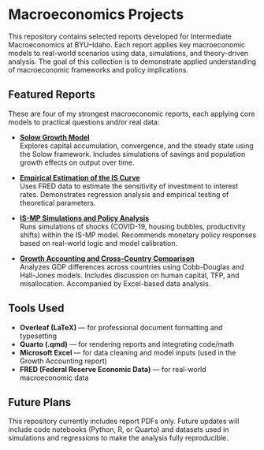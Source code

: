 # Macroeconomics Projects

This repository contains selected reports developed for Intermediate Macroeconomics at BYU–Idaho. Each report applies key macroeconomic models to real-world scenarios using data, simulations, and theory-driven analysis. The goal of this collection is to demonstrate applied understanding of macroeconomic frameworks and policy implications.

## Featured Reports

These are four of my strongest macroeconomic reports, each applying core models to practical questions and/or real data:

- **[Solow Growth Model](macroeconomics_projects/solow_model.pdf)**  
  Explores capital accumulation, convergence, and the steady state using the Solow framework. Includes simulations of savings and population growth effects on output over time.

- **[Empirical Estimation of the IS Curve](reports/Should_Do_Ch_11_Empirical_Estimation_of_the_IS_Curve.pdf)**  
  Uses FRED data to estimate the sensitivity of investment to interest rates. Demonstrates regression analysis and empirical testing of theoretical parameters.

- **[IS-MP Simulations and Policy Analysis](reports/Should_Do_Ch_12_IS_MP_Simulations_Report.pdf)**  
  Runs simulations of shocks (COVID-19, housing bubbles, productivity shifts) within the IS-MP model. Recommends monetary policy responses based on real-world logic and model calibration.

- **[Growth Accounting and Cross-Country Comparison](reports/Should_Do_Ch_4_Growth_Accounting_Report.pdf)**  
  Analyzes GDP differences across countries using Cobb-Douglas and Hall-Jones models. Includes discussion on human capital, TFP, and misallocation. Accompanied by Excel-based data analysis.

## Tools Used

- **Overleaf (LaTeX)** — for professional document formatting and typesetting  
- **Quarto (.qmd)** — for rendering reports and integrating code/math  
- **Microsoft Excel** — for data cleaning and model inputs (used in the Growth Accounting report)  
- **FRED (Federal Reserve Economic Data)** — for real-world macroeconomic data

## Future Plans

This repository currently includes report PDFs only. Future updates will include code notebooks (Python, R, or Quarto) and datasets used in simulations and regressions to make the analysis fully reproducible.

